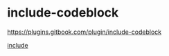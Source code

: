 # include-codeblock

https://plugins.gitbook.com/plugin/include-codeblock


[include](files/test.js)

